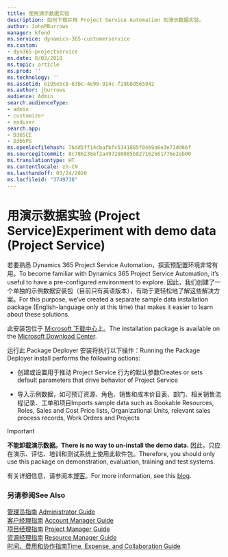 ```yaml
---
title: 使用演示数据实验
description: 如何下载并用 Project Service Automation 的演示数据实验。
author: JohnPBurrows
manager: kfend
ms.service: dynamics-365-customerservice
ms.custom:
- dyn365-projectservice
ms.date: 8/03/2018
ms.topic: article
ms.prod: ''
ms.technology: ''
ms.assetid: b195e5c8-63bc-4e90-914c-f29b8d565942
ms.author: jburrows
audience: Admin
search.audienceType:
- admin
- customizer
- enduser
search.app:
- D365CE
- D365PS
ms.openlocfilehash: 76dd5ff14cbafbfc5341885f0469a6e3e71dd66f
ms.sourcegitcommit: 8c786230ef2a497280885b827162561776e2eb00
ms.translationtype: HT
ms.contentlocale: zh-CN
ms.lasthandoff: 03/24/2020
ms.locfileid: "3749738"
---
```

# <a name="experiment-with-demo-data-project-service"></a><span data-ttu-id="8cecf-103">用演示数据实验 (Project Service)</span><span class="sxs-lookup"><span data-stu-id="8cecf-103">Experiment with demo data (Project Service)</span></span>

<span data-ttu-id="8cecf-104">若要熟悉 Dynamics 365 Project Service Automation，探索预配置环境非常有用。</span><span class="sxs-lookup"><span data-stu-id="8cecf-104">To become familiar with Dynamics 365 Project Service Automation, it’s useful to have a pre-configured environment to explore.</span></span> <span data-ttu-id="8cecf-105">因此，我们创建了一个单独的示例数据安装包（目前只有英语版本），有助于更轻松地了解这些解决方案。</span><span class="sxs-lookup"><span data-stu-id="8cecf-105">For this purpose, we’ve created a separate sample data installation package (English-language only at this time) that makes it easier to learn about these solutions.</span></span> 

<span data-ttu-id="8cecf-106">此安装包位于 [Microsoft 下载中心](https://go.microsoft.com/fwlink/?linkid=859966)上。</span><span class="sxs-lookup"><span data-stu-id="8cecf-106">The installation package is available on the [Microsoft Download Center](https://go.microsoft.com/fwlink/?linkid=859966).</span></span>  

<span data-ttu-id="8cecf-107">运行此 Package Deployer 安装将执行以下操作：</span><span class="sxs-lookup"><span data-stu-id="8cecf-107">Running the Package Deployer install performs the following actions:</span></span> 
  
-   <span data-ttu-id="8cecf-108">创建或设置用于推动 Project Service 行为的默认参数</span><span class="sxs-lookup"><span data-stu-id="8cecf-108">Creates or sets default parameters that drive behavior of Project Service</span></span>  
  
-   <span data-ttu-id="8cecf-109">导入示例数据，如可预订资源、角色、销售和成本价目表、部门、相关销售流程记录、工单和项目</span><span class="sxs-lookup"><span data-stu-id="8cecf-109">Imports sample data such as Bookable Resources, Roles, Sales and Cost Price lists, Organizational Units, relevant sales process records, Work Orders and Projects</span></span>    
  
> [!IMPORTANT]
> <span data-ttu-id="8cecf-110">**不能卸载演示数据。**</span><span class="sxs-lookup"><span data-stu-id="8cecf-110">**There is no way to un-install the demo data.**</span></span> <span data-ttu-id="8cecf-111">因此，只应在演示、评估、培训和测试系统上使用此软件包。</span><span class="sxs-lookup"><span data-stu-id="8cecf-111">Therefore, you should only use this package on demonstration, evaluation, training and test systems.</span></span>

<span data-ttu-id="8cecf-112">有关详细信息，请参阅本[博客](https://blogs.msdn.microsoft.com/crm/2017/10/24/microsoft-dynamics-365-for-field-service-and-project-service-automation-sample-data)。</span><span class="sxs-lookup"><span data-stu-id="8cecf-112">For more information, see this [blog](https://blogs.msdn.microsoft.com/crm/2017/10/24/microsoft-dynamics-365-for-field-service-and-project-service-automation-sample-data).</span></span>





  
### <a name="see-also"></a><span data-ttu-id="8cecf-113">另请参阅</span><span class="sxs-lookup"><span data-stu-id="8cecf-113">See Also</span></span>  
 <span data-ttu-id="8cecf-114">[管理员指南](../project-service/admin-guide.md) </span><span class="sxs-lookup"><span data-stu-id="8cecf-114">[Administrator Guide](../project-service/admin-guide.md) </span></span>  
 <span data-ttu-id="8cecf-115">[客户经理指南](../project-service/account-manager-guide.md) </span><span class="sxs-lookup"><span data-stu-id="8cecf-115">[Account Manager Guide](../project-service/account-manager-guide.md) </span></span>  
 <span data-ttu-id="8cecf-116">[项目经理指南](../project-service/project-manager-guide.md) </span><span class="sxs-lookup"><span data-stu-id="8cecf-116">[Project Manager Guide](../project-service/project-manager-guide.md) </span></span>  
 <span data-ttu-id="8cecf-117">[资源经理指南](../project-service/resource-manager-guide.md) </span><span class="sxs-lookup"><span data-stu-id="8cecf-117">[Resource Manager Guide](../project-service/resource-manager-guide.md) </span></span>  
 [<span data-ttu-id="8cecf-118">时间、费用和协作指南</span><span class="sxs-lookup"><span data-stu-id="8cecf-118">Time, Expense, and Collaboration Guide</span></span>](../project-service/time-expense-collaboration-guide.md)
